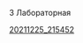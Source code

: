 3 Лабораторная

[20211225_215452](https://user-images.githubusercontent.com/55680355/147389870-e9ea0efb-c271-463b-88f7-9670e97569db.jpg)
